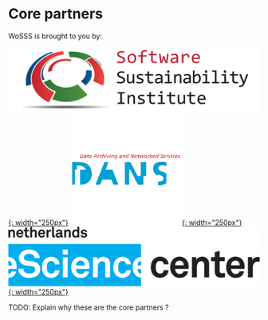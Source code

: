 # Core partners
WoSSS is brought to you by:

[![SSI](/assets/img/SSILogo4Citations.png){: width="250px"}](https://www.software.ac.uk/)
[![DANS](/assets/img/dans_logo.png){: width="250px"}](https://dans.knaw.nl/en)
[![eScience center](/assets/img/ESCIENCE_logo_C_nl_cyanblack.png){: width="250px"}](https://www.esciencecenter.nl/)

TODO: Explain why these are the core partners ?
